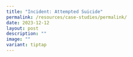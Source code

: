 ```yaml
---
title: "Incident: Attempted Suicide"
permalink: /resources/case-studies/permalink/
date: 2023-12-12
layout: post
description: ""
image: ""
variant: tiptap
---
```

